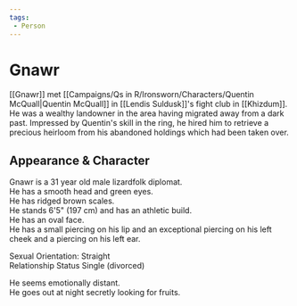 ```yaml
---
tags:
 - Person
---
```


# Gnawr

[[Gnawr]] met [[Campaigns/Qs in R/Ironsworn/Characters/Quentin McQuall|Quentin McQuall]] in [[Lendis Suldusk]]'s fight club in [[Khizdum]]. He was a wealthy landowner in the area having migrated away from a dark past. Impressed by Quentin's skill in the ring, he hired him to retrieve a precious heirloom from his abandoned holdings which had been taken over.

## Appearance & Character

Gnawr is a 31 year old male lizardfolk diplomat.  
He has a smooth head and green eyes.  
He has ridged brown scales.  
He stands 6'5" (197 cm) and has an athletic build.  
He has an oval face.  
He has a small piercing on his lip and an exceptional piercing on his left cheek and a piercing on his left ear.  
  
Sexual Orientation: Straight  
Relationship Status Single (divorced) 
  
He seems emotionally distant.  
He goes out at night secretly looking for fruits.